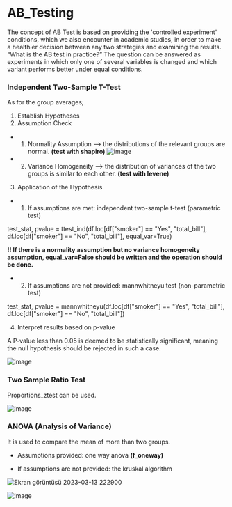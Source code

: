 # AB_Testing
 
The concept of AB Test is based on providing the 'controlled experiment' conditions, which we also encounter in academic studies, in order to make a healthier decision between any two strategies and examining the results. “What is the AB test in practice?” The question can be answered as experiments in which only one of several variables is changed and which variant performs better under equal conditions.

### Independent Two-Sample T-Test

As for the group averages;
1. Establish Hypotheses
2. Assumption Check
- 1. Normality Assumption --> the distributions of the relevant groups are normal. **(test with shapiro)**
![image](https://user-images.githubusercontent.com/121626776/224813646-3e28f912-e804-40ec-b886-f879e2224318.png)


- 2. Variance Homogeneity --> the distribution of variances of the two groups is similar to each other. **(test with levene)** 

3. Application of the Hypothesis
- 1. If assumptions are met: independent two-sample t-test (parametric test)

test_stat, pvalue = ttest_ind(df.loc[df["smoker"] == "Yes", "total_bill"],
                              df.loc[df["smoker"] == "No", "total_bill"],
                              equal_var=True)
                              
**!! If there is a normality assumption but no variance homogeneity assumption, equal_var=False should be written and the operation should be done.**                                                   

- 2. If assumptions are not provided: mannwhitneyu test (non-parametric test)

test_stat, pvalue = mannwhitneyu(df.loc[df["smoker"] == "Yes", "total_bill"],
                                 df.loc[df["smoker"] == "No", "total_bill"])

4. Interpret results based on p-value

A P-value less than 0.05 is deemed to be statistically significant, meaning the null hypothesis should be rejected in such a case.


![image](https://user-images.githubusercontent.com/121626776/224809792-b50548b2-8f2c-41fa-b041-1145e48f7227.png)


### Two Sample Ratio Test

Proportions_ztest can be used.

![image](https://user-images.githubusercontent.com/121626776/224810304-b0888f37-55a8-40c7-8032-e59cf74db6a2.png)


### ANOVA (Analysis of Variance)

It is used to compare the mean of more than two groups.

- Assumptions provided: one way anova **(f_oneway)**

- If assumptions are not provided: the kruskal algorithm

![Ekran görüntüsü 2023-03-13 222900](https://user-images.githubusercontent.com/121626776/224814379-f6fd49be-b082-4ee2-a157-efe24d8ab86a.png)

![image](https://user-images.githubusercontent.com/121626776/224814639-bce63911-e894-40ed-a9f8-66b2bd222ec2.png)

